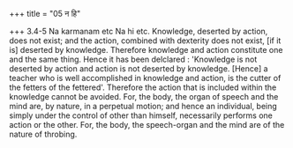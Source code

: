 +++
title = "05 न हि"

+++
3.4-5 Na karmanam etc Na hi etc. Knowledge, deserted by action, does not
exist; and the action, combined with dexterity does not exist, \[if it
is\] deserted by knowledge. Therefore knowledge and action constitute
one and the same thing. Hence it has been delclared : 'Knowledge is not
deserted by action and action is not deserted by knowledge. \[Hence\] a
teacher who is well accomplished in knowledge and action, is the cutter
of the fetters of the fettered'. Therefore the action that is included
within the knowledge cannot be avoided. For, the body, the organ of
speech and the mind are, by nature, in a perpetual motion; and hence an
individual, being simply under the control of other than himself,
necessarily performs one action or the other. For, the body, the
speech-organ and the mind are of the nature of throbing.
